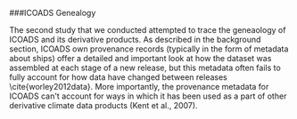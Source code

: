 ###ICOADS Genealogy 

The second study that we conducted attempted to trace the geneaology of ICOADS and its derivative products. As described in the background section, ICOADS own provenance records (typically in the form of metadata about ships) offer a detailed and important look at how the dataset was assembled at each stage of a new release, but this metadata often fails to fully account for how data have changed between releases \cite{worley2012data}. More importantly, the provenance metadata for ICOADS can't account for ways in which it has been used as a part of other derivative climate data products (Kent et al., 2007).
